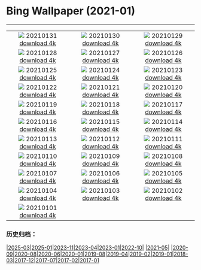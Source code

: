 # Bing Wallpaper (2021-01)
**************
| | | |
| :----: | :----: | :----: |
| ![](https://www.bing.com/th?id=OHR.ToledoIldefonso_ZH-CN4507206651_1920x1080.jpg) 20210131 [download 4k](https://www.bing.com/th?id=OHR.ToledoIldefonso_ZH-CN4507206651_UHD.jpg) | ![](https://www.bing.com/th?id=OHR.MittenwalderHut_ZH-CN4406131876_1920x1080.jpg) 20210130 [download 4k](https://www.bing.com/th?id=OHR.MittenwalderHut_ZH-CN4406131876_UHD.jpg) | ![](https://www.bing.com/th?id=OHR.BodminFrost_ZH-CN4303222848_1920x1080.jpg) 20210129 [download 4k](https://www.bing.com/th?id=OHR.BodminFrost_ZH-CN4303222848_UHD.jpg) |
| ![](https://www.bing.com/th?id=OHR.RedRobin_ZH-CN4148689161_1920x1080.jpg) 20210128 [download 4k](https://www.bing.com/th?id=OHR.RedRobin_ZH-CN4148689161_UHD.jpg) | ![](https://www.bing.com/th?id=OHR.ArcticWolf_ZH-CN7307641601_1920x1080.jpg) 20210127 [download 4k](https://www.bing.com/th?id=OHR.ArcticWolf_ZH-CN7307641601_UHD.jpg) | ![](https://www.bing.com/th?id=OHR.Taormina_ZH-CN7163221115_1920x1080.jpg) 20210126 [download 4k](https://www.bing.com/th?id=OHR.Taormina_ZH-CN7163221115_UHD.jpg) |
| ![](https://www.bing.com/th?id=OHR.HeartAustralia_ZH-CN7049080558_1920x1080.jpg) 20210125 [download 4k](https://www.bing.com/th?id=OHR.HeartAustralia_ZH-CN7049080558_UHD.jpg) | ![](https://www.bing.com/th?id=OHR.ChurchRock_ZH-CN6926315999_1920x1080.jpg) 20210124 [download 4k](https://www.bing.com/th?id=OHR.ChurchRock_ZH-CN6926315999_UHD.jpg) | ![](https://www.bing.com/th?id=OHR.Molas_ZH-CN6808431428_1920x1080.jpg) 20210123 [download 4k](https://www.bing.com/th?id=OHR.Molas_ZH-CN6808431428_UHD.jpg) |
| ![](https://www.bing.com/th?id=OHR.ChuDangYa_ZH-CN6673735912_1920x1080.jpg) 20210122 [download 4k](https://www.bing.com/th?id=OHR.ChuDangYa_ZH-CN6673735912_UHD.jpg) | ![](https://www.bing.com/th?id=OHR.BloodyBrook_ZH-CN6505728233_1920x1080.jpg) 20210121 [download 4k](https://www.bing.com/th?id=OHR.BloodyBrook_ZH-CN6505728233_UHD.jpg) | ![](https://www.bing.com/th?id=OHR.RSOakTree_ZH-CN6371993573_1920x1080.jpg) 20210120 [download 4k](https://www.bing.com/th?id=OHR.RSOakTree_ZH-CN6371993573_UHD.jpg) |
| ![](https://www.bing.com/th?id=OHR.GentooLeap_ZH-CN6189428446_1920x1080.jpg) 20210119 [download 4k](https://www.bing.com/th?id=OHR.GentooLeap_ZH-CN6189428446_UHD.jpg) | ![](https://www.bing.com/th?id=OHR.Calakmul_ZH-CN5969688954_1920x1080.jpg) 20210118 [download 4k](https://www.bing.com/th?id=OHR.Calakmul_ZH-CN5969688954_UHD.jpg) | ![](https://www.bing.com/th?id=OHR.FichtelbergWinter_ZH-CN9274877146_1920x1080.jpg) 20210117 [download 4k](https://www.bing.com/th?id=OHR.FichtelbergWinter_ZH-CN9274877146_UHD.jpg) |
| ![](https://www.bing.com/th?id=OHR.PailonDelDiablo_ZH-CN9146230830_1920x1080.jpg) 20210116 [download 4k](https://www.bing.com/th?id=OHR.PailonDelDiablo_ZH-CN9146230830_UHD.jpg) | ![](https://www.bing.com/th?id=OHR.GlassIgloos_ZH-CN8927574757_1920x1080.jpg) 20210115 [download 4k](https://www.bing.com/th?id=OHR.GlassIgloos_ZH-CN8927574757_UHD.jpg) | ![](https://www.bing.com/th?id=OHR.ChateauBeynac_ZH-CN8777586167_1920x1080.jpg) 20210114 [download 4k](https://www.bing.com/th?id=OHR.ChateauBeynac_ZH-CN8777586167_UHD.jpg) |
| ![](https://www.bing.com/th?id=OHR.BrightonSnow_ZH-CN0309526170_1920x1080.jpg) 20210113 [download 4k](https://www.bing.com/th?id=OHR.BrightonSnow_ZH-CN0309526170_UHD.jpg) | ![](https://www.bing.com/th?id=OHR.BolivianSummer_ZH-CN0179997340_1920x1080.jpg) 20210112 [download 4k](https://www.bing.com/th?id=OHR.BolivianSummer_ZH-CN0179997340_UHD.jpg) | ![](https://www.bing.com/th?id=OHR.SeaFort_ZH-CN0457624725_1920x1080.jpg) 20210111 [download 4k](https://www.bing.com/th?id=OHR.SeaFort_ZH-CN0457624725_UHD.jpg) |
| ![](https://www.bing.com/th?id=OHR.SierraNevada_ZH-CN0564237735_1920x1080.jpg) 20210110 [download 4k](https://www.bing.com/th?id=OHR.SierraNevada_ZH-CN0564237735_UHD.jpg) | ![](https://www.bing.com/th?id=OHR.GoldenDragon_ZH-CN9908231664_1920x1080.jpg) 20210109 [download 4k](https://www.bing.com/th?id=OHR.GoldenDragon_ZH-CN9908231664_UHD.jpg) | ![](https://www.bing.com/th?id=OHR.SpanishSeaSlug_ZH-CN9583688017_1920x1080.jpg) 20210108 [download 4k](https://www.bing.com/th?id=OHR.SpanishSeaSlug_ZH-CN9583688017_UHD.jpg) |
| ![](https://www.bing.com/th?id=OHR.FoucaultsPendulum_ZH-CN9435794626_1920x1080.jpg) 20210107 [download 4k](https://www.bing.com/th?id=OHR.FoucaultsPendulum_ZH-CN9435794626_UHD.jpg) | ![](https://www.bing.com/th?id=OHR.WhiteCliffs_ZH-CN9314988447_1920x1080.jpg) 20210106 [download 4k](https://www.bing.com/th?id=OHR.WhiteCliffs_ZH-CN9314988447_UHD.jpg) | ![](https://www.bing.com/th?id=OHR.SnowCraterLake_ZH-CN9218350129_1920x1080.jpg) 20210105 [download 4k](https://www.bing.com/th?id=OHR.SnowCraterLake_ZH-CN9218350129_UHD.jpg) |
| ![](https://www.bing.com/th?id=OHR.RedFrontMacaw_ZH-CN6432596112_1920x1080.jpg) 20210104 [download 4k](https://www.bing.com/th?id=OHR.RedFrontMacaw_ZH-CN6432596112_UHD.jpg) | ![](https://www.bing.com/th?id=OHR.DiamondBeach_ZH-CN3165398805_1920x1080.jpg) 20210103 [download 4k](https://www.bing.com/th?id=OHR.DiamondBeach_ZH-CN3165398805_UHD.jpg) | ![](https://www.bing.com/th?id=OHR.Goessweinstein_ZH-CN2155531895_1920x1080.jpg) 20210102 [download 4k](https://www.bing.com/th?id=OHR.Goessweinstein_ZH-CN2155531895_UHD.jpg) |
| ![](https://www.bing.com/th?id=OHR.LargestCave_ZH-CN2069899703_1920x1080.jpg) 20210101 [download 4k](https://www.bing.com/th?id=OHR.LargestCave_ZH-CN2069899703_UHD.jpg) |  |  |

### 历史归档：

|[2025-03](bing/2025-03/2025-03.md)|[2025-01](bing/2025-01/2025-01.md)|[2023-11](bing/2023-11/2023-11.md)|[2023-04](bing/2023-04/2023-04.md)|[2023-01](bing/2023-01/2023-01.md)|[2022-10](bing/2022-10/2022-10.md)|
|[2021-05](bing/2021-05/2021-05.md)|
|[2020-09](bing/2020-09/2020-09.md)|[2020-08](bing/2020-08/2020-08.md)|[2020-06](bing/2020-06/2020-06.md)|[2020-01](bing/2020-01/2020-01.md)|[2019-08](bing/2019-08/2019-08.md)|[2019-04](bing/2019-04/2019-04.md)|[2019-02](bing/2019-02/2019-02.md)|[2019-01](bing/2019-01/2019-01.md)|[2018-03](bing/2018-03/2018-03.md)|[2017-12](bing/2017-12/2017-12.md)|[2017-07](bing/2017-07/2017-07.md)|[2017-02](bing/2017-02/2017-02.md)|[2017-01](bing/2017-01/2017-01.md)